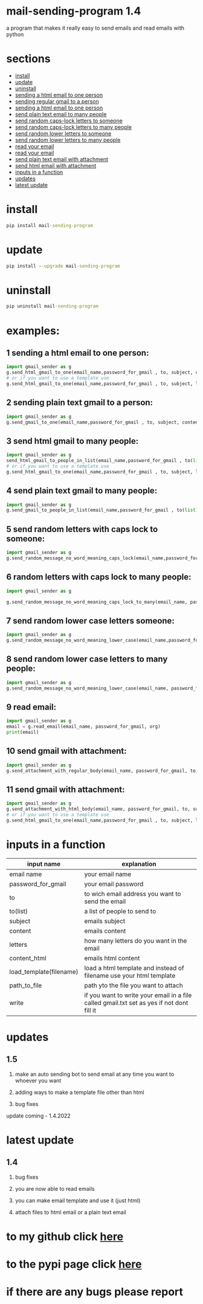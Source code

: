 # mail-sending-program 1.4

a program that makes it really easy to send emails and read emails with python

#

# sections
* [install](#install)  
* [update](#update)  
* [uninstall](#uninstall)  
* [sending a html email to one person](#1-sending-a-html-email-to-one-person)  
* [sending regular gmail to a person](#2-sending-plain-text-gmail-to-a-person)  
* [sending a html email to one person](#3-send-html-gmail-to-many-people)  
* [send plain text email to many people](#4-send-plain-text-gmail-to-many-people)
* [send random caps-lock letters to someone](#5-send-random-letters-with-caps-lock-to-someone)
* [send random caps-lock letters to many people](#6-random-letters-with-caps-lock-to-many-people)
* [send random lower letters to someone](#7-send-random-lower-case-letters-someone)
* [send random lower letters to many people](#8-send-random-lower-case-letters-to-many-people)
* [read your email](#9-read-email)
* [read your email](#9-read-email)
* [send plain text email with attachment](#10-send-gmail-with-attachment)
* [send html email with attachment](#11-send-gmail-with-attachment)
* [inputs in a function](#inputs-in-a-function)
* [updates](#updates)
* [latest update](#latest-update)

# install
```cmd
pip install mail-sending-program
```
#
# update

```cmd
pip install --upgrade mail-sending-program
```
#
# uninstall 

```cmd
pip uninstall mail-sending-program
```
#
# examples:

## 1 sending a html email to one person:
```python
import gmail_sender as g 
g.send_html_gmail_to_one(email_name,password_for_gmail , to, subject, content_html, write)
# or if you want to use a template use 
g.send_html_gmail_to_one(email_name,password_for_gmail , to, subject, load_template(filename), write)
```

## 2 sending plain text gmail to a person:
```python 
import gmail_sender as g 
g.send_gmail_to_one(email_name,password_for_gmail , to, subject, content)

```

## 3 send html gmail to many people:
```python 
import gmail_sender as g 
send_html_gmail_to_people_in_list(email_name,password_for_gmail , to(list), subject, content_html)
# or if you want to use a template use 
g.send_html_gmail_to_one(email_name,password_for_gmail , to, subject, load_template(filename), write)
```

## 4 send plain text gmail to many people:
```python 
import gmail_sender as g 
g.send_gmail_to_people_in_list(email_name,password_for_gmail , to(list), subject, content)
```
## 5 send random letters with caps lock to someone:
```python 
import gmail_sender as g 
g.send_random_message_no_word_meaning_caps_lock(email_name,password_for_gmail , to, subject, letters)
```

## 6 random letters with caps lock to many people:
```python
import gmail_sender as g 

g.send_random_message_no_word_meaning_caps_lock_to_many(email_name, password_for_gmail  ,to list, subject ,lettrs):

```
## 7 send random lower case letters someone:
```python
import gmail_sender as g 
g.send_random_message_no_word_meaning_lower_case(email_name,password_for_gmail , to, subject, letters)
```
## 8 send random lower case letters to many people:
```python 
import gmail_sender as g 
g.send_random_message_no_word_meaning_lower_case(email_name, password_for_gmail  ,to list, subject ,lettrs)
```
## 9 read email:
```python
import gmail_sender as g 
email = g.read_email(email_name, password_for_gmail, org)
print(email)
```

## 10 send gmail with attachment:

```python
import gmail_sender as g
g.send_attachment_with_regular_body(email_name, password_for_gmail, to, subject, content, path_to_file, write)
```
## 11 send gmail with attachment:

```python
import gmail_sender as g
g.send_attachment_with_html_body(email_name, password_for_gmail, to, subject, content_html, path_to_file, write)
# or if you want to use a template use 
g.send_html_gmail_to_one(email_name,password_for_gmail , to, subject, load_template(filename), write)
```
# 

# inputs in a function

| input name | explanation |
|---|---|
| email name | your email name |
| password_for_gmail| your email password|
| to | to wich email address you want to send the email|
| to(list)| a list of people to send to|
| subject| emails subject|
| content| emails content|
| letters| how many letters do you want in the email|
| content_html| emails html content|
| load_template(filename)| load a html template and instead of filename use your html template|
| path_to_file| path yto the file you want to attach|
| write| if you want to write your email in a file called gmail.txt set as yes if not dont fill it|

#

# updates

## 1.5
1. make an auto sending bot to send email at any time you want to whoever you want

2. adding ways to make a template file other than html

3. bug fixes

update coming -  1.4.2022

#
# latest update

## 1.4
1. bug fixes

2. you are now able to read emails

3. you can make email template and use it (just html)

4. attach files to  html email or a plain text email
#

# to my github click [here](https://github.com/ian-abu/mail-sender-program)

# to the pypi page click [here](https://pypi.org/project/mail-sending-program/)

# if there are any bugs please report
